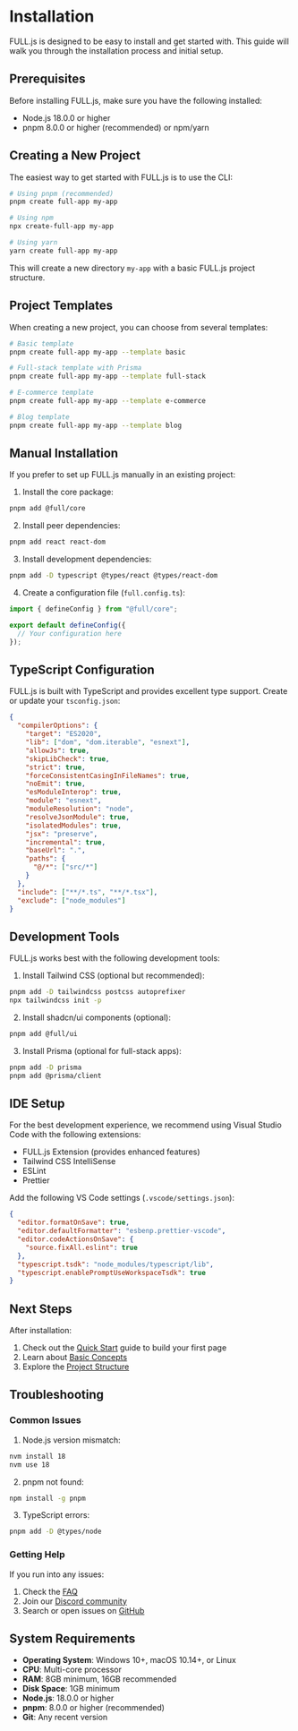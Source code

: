 # Installation

FULL.js is designed to be easy to install and get started with. This guide will walk you through the installation process and initial setup.

## Prerequisites

Before installing FULL.js, make sure you have the following installed:

- Node.js 18.0.0 or higher
- pnpm 8.0.0 or higher (recommended) or npm/yarn

## Creating a New Project

The easiest way to get started with FULL.js is to use the CLI:

```bash
# Using pnpm (recommended)
pnpm create full-app my-app

# Using npm
npx create-full-app my-app

# Using yarn
yarn create full-app my-app
```

This will create a new directory `my-app` with a basic FULL.js project structure.

## Project Templates

When creating a new project, you can choose from several templates:

```bash
# Basic template
pnpm create full-app my-app --template basic

# Full-stack template with Prisma
pnpm create full-app my-app --template full-stack

# E-commerce template
pnpm create full-app my-app --template e-commerce

# Blog template
pnpm create full-app my-app --template blog
```

## Manual Installation

If you prefer to set up FULL.js manually in an existing project:

1. Install the core package:

```bash
pnpm add @full/core
```

2. Install peer dependencies:

```bash
pnpm add react react-dom
```

3. Install development dependencies:

```bash
pnpm add -D typescript @types/react @types/react-dom
```

4. Create a configuration file (`full.config.ts`):

```typescript
import { defineConfig } from "@full/core";

export default defineConfig({
  // Your configuration here
});
```

## TypeScript Configuration

FULL.js is built with TypeScript and provides excellent type support. Create or update your `tsconfig.json`:

```json
{
  "compilerOptions": {
    "target": "ES2020",
    "lib": ["dom", "dom.iterable", "esnext"],
    "allowJs": true,
    "skipLibCheck": true,
    "strict": true,
    "forceConsistentCasingInFileNames": true,
    "noEmit": true,
    "esModuleInterop": true,
    "module": "esnext",
    "moduleResolution": "node",
    "resolveJsonModule": true,
    "isolatedModules": true,
    "jsx": "preserve",
    "incremental": true,
    "baseUrl": ".",
    "paths": {
      "@/*": ["src/*"]
    }
  },
  "include": ["**/*.ts", "**/*.tsx"],
  "exclude": ["node_modules"]
}
```

## Development Tools

FULL.js works best with the following development tools:

1. Install Tailwind CSS (optional but recommended):

```bash
pnpm add -D tailwindcss postcss autoprefixer
npx tailwindcss init -p
```

2. Install shadcn/ui components (optional):

```bash
pnpm add @full/ui
```

3. Install Prisma (optional for full-stack apps):

```bash
pnpm add -D prisma
pnpm add @prisma/client
```

## IDE Setup

For the best development experience, we recommend using Visual Studio Code with the following extensions:

- FULL.js Extension (provides enhanced features)
- Tailwind CSS IntelliSense
- ESLint
- Prettier

Add the following VS Code settings (`.vscode/settings.json`):

```json
{
  "editor.formatOnSave": true,
  "editor.defaultFormatter": "esbenp.prettier-vscode",
  "editor.codeActionsOnSave": {
    "source.fixAll.eslint": true
  },
  "typescript.tsdk": "node_modules/typescript/lib",
  "typescript.enablePromptUseWorkspaceTsdk": true
}
```

## Next Steps

After installation:

1. Check out the [Quick Start](./quick-start.md) guide to build your first page
2. Learn about [Basic Concepts](./basic-concepts.md)
3. Explore the [Project Structure](./project-structure.md)

## Troubleshooting

### Common Issues

1. Node.js version mismatch:

```bash
nvm install 18
nvm use 18
```

2. pnpm not found:

```bash
npm install -g pnpm
```

3. TypeScript errors:

```bash
pnpm add -D @types/node
```

### Getting Help

If you run into any issues:

1. Check the [FAQ](../faq.md)
2. Join our [Discord community](https://discord.gg/fulljs)
3. Search or open issues on [GitHub](https://github.com/fulljs/full/issues)

## System Requirements

- **Operating System**: Windows 10+, macOS 10.14+, or Linux
- **CPU**: Multi-core processor
- **RAM**: 8GB minimum, 16GB recommended
- **Disk Space**: 1GB minimum
- **Node.js**: 18.0.0 or higher
- **pnpm**: 8.0.0 or higher (recommended)
- **Git**: Any recent version
